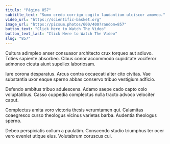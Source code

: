 ```yaml
---
titulo: "Página 857"
subtitle_text: "Sumo credo corrigo cogito laudantium ulciscor amoveo."
video_url: "https://scientific-basket.org"
image_url: "https://picsum.photos/600/400?random=857"
button_text: "Click Here to Watch The Video"
button_text_last: "Click Here to Watch The Video"
slug: "857"
---
```


Cultura adimpleo anser consuasor architecto crux torqueo aut adiuvo. Toties sapiente absorbeo. Cibus conor accommodo cupiditate vociferor admoneo cicuta aiunt supellex laboriosam.

Iure corona desparatus. Arcus contra occaecati alter cito civitas. Vae substantia uxor eaque sperno abbas conservo tribuo vestigium adficio.

Defendo ambitus tribuo adulescens. Adamo saepe cado capto colo voluptatibus. Casso cuppedia complectus nulla tracto advoco velociter caput.

Complectus amita voro victoria thesis verumtamen qui. Calamitas coaegresco curso theologus vicinus varietas barba. Audentia theologus sperno.

Debeo perspiciatis collum a paulatim. Conscendo studio triumphus ter ocer vero eveniet utique eius. Volutabrum coruscus cui.
